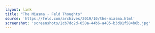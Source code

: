 ```yaml
---
layout: link
title: "The Miasma - Feld Thoughts"
source: 'https://feld.com/archives/2019/10/the-miasma.html'
screenshot: 'screenshots/2cb7dc2d-058a-44b6-a485-b3d81f584b6b.jpg'
---
```


